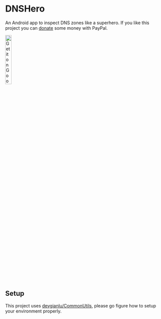 # DNSHero
An Android app to inspect DNS zones like a superhero. If you like this project you can [donate](https://www.paypal.me/devgianlu) some money with PayPal.

<a href='https://play.google.com/store/apps/details?id=com.gianlu.dnshero&pcampaignid=MKT-Other-global-all-co-prtnr-py-PartBadge-Mar2515-1'><img alt='Get it on Google Play' src='https://play.google.com/intl/en_us/badges/images/generic/en_badge_web_generic.png' width='20%'/></a>

## Setup
This project uses [devgianlu/CommonUtils](https://github.com/devgianlu/CommonUtils), please go figure how to setup your environment properly.
